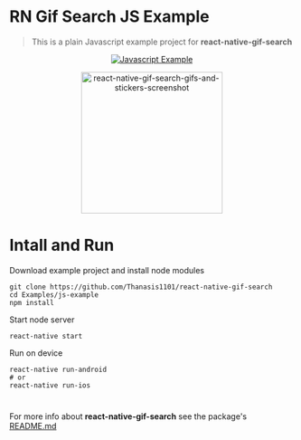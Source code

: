 # RN Gif Search JS Example
> This is a plain Javascript example project for **react-native-gif-search**

<p align="center">
  <a href="Examples/js-example"><img alt="Javascript Example" src="https://badges.aleen42.com/src/javascript.svg"/></a>
</p>
<p align="center">
  <img src="https://raw.githubusercontent.com/Thanasis1101/react-native-gif-search/master/Preview/react-native-gif-search-gifs-and-stickers-screenshot.gif" width="250" title="react-native-gif-search-gifs-and-stickers-screenshot">
</p>
  
# Intall and Run

Download example project and install node modules
```
git clone https://github.com/Thanasis1101/react-native-gif-search
cd Examples/js-example
npm install
```

Start node server
```
react-native start
```

Run on device
```
react-native run-android
# or
react-native run-ios
```

#

For more info about **react-native-gif-search** see the package's [README.md](/README.md)
